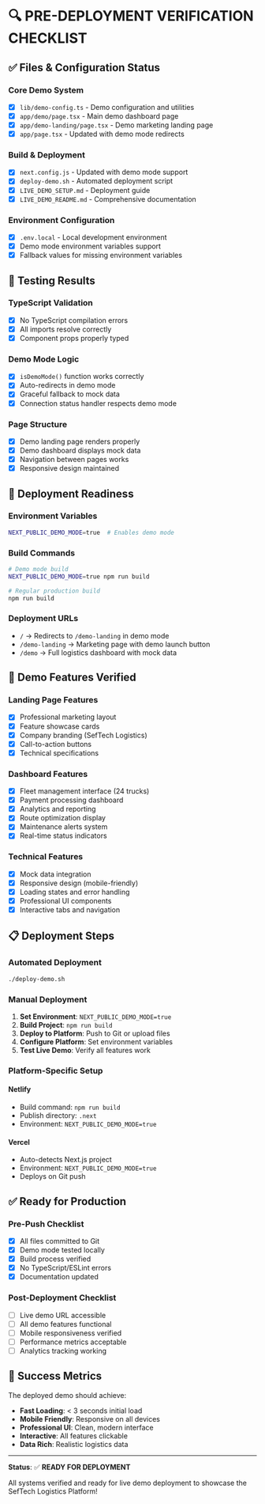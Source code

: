 # 🔍 PRE-DEPLOYMENT VERIFICATION CHECKLIST

## ✅ Files & Configuration Status

### Core Demo System

- [x] `lib/demo-config.ts` - Demo configuration and utilities
- [x] `app/demo/page.tsx` - Main demo dashboard page
- [x] `app/demo-landing/page.tsx` - Demo marketing landing page
- [x] `app/page.tsx` - Updated with demo mode redirects

### Build & Deployment

- [x] `next.config.js` - Updated with demo mode support
- [x] `deploy-demo.sh` - Automated deployment script
- [x] `LIVE_DEMO_SETUP.md` - Deployment guide
- [x] `LIVE_DEMO_README.md` - Comprehensive documentation

### Environment Configuration

- [x] `.env.local` - Local development environment
- [x] Demo mode environment variables support
- [x] Fallback values for missing environment variables

## 🧪 Testing Results

### TypeScript Validation

- [x] No TypeScript compilation errors
- [x] All imports resolve correctly
- [x] Component props properly typed

### Demo Mode Logic

- [x] `isDemoMode()` function works correctly
- [x] Auto-redirects in demo mode
- [x] Graceful fallback to mock data
- [x] Connection status handler respects demo mode

### Page Structure

- [x] Demo landing page renders properly
- [x] Demo dashboard displays mock data
- [x] Navigation between pages works
- [x] Responsive design maintained

## 🚀 Deployment Readiness

### Environment Variables

```bash
NEXT_PUBLIC_DEMO_MODE=true  # Enables demo mode
```

### Build Commands

```bash
# Demo mode build
NEXT_PUBLIC_DEMO_MODE=true npm run build

# Regular production build
npm run build
```

### Deployment URLs

- `/` → Redirects to `/demo-landing` in demo mode
- `/demo-landing` → Marketing page with demo launch button
- `/demo` → Full logistics dashboard with mock data

## 🎯 Demo Features Verified

### Landing Page Features

- [x] Professional marketing layout
- [x] Feature showcase cards
- [x] Company branding (SefTech Logistics)
- [x] Call-to-action buttons
- [x] Technical specifications

### Dashboard Features

- [x] Fleet management interface (24 trucks)
- [x] Payment processing dashboard
- [x] Analytics and reporting
- [x] Route optimization display
- [x] Maintenance alerts system
- [x] Real-time status indicators

### Technical Features

- [x] Mock data integration
- [x] Responsive design (mobile-friendly)
- [x] Loading states and error handling
- [x] Professional UI components
- [x] Interactive tabs and navigation

## 📋 Deployment Steps

### Automated Deployment

```bash
./deploy-demo.sh
```

### Manual Deployment

1. **Set Environment**: `NEXT_PUBLIC_DEMO_MODE=true`
2. **Build Project**: `npm run build`
3. **Deploy to Platform**: Push to Git or upload files
4. **Configure Platform**: Set environment variables
5. **Test Live Demo**: Verify all features work

### Platform-Specific Setup

#### Netlify

- Build command: `npm run build`
- Publish directory: `.next`
- Environment: `NEXT_PUBLIC_DEMO_MODE=true`

#### Vercel

- Auto-detects Next.js project
- Environment: `NEXT_PUBLIC_DEMO_MODE=true`
- Deploys on Git push

## ✅ Ready for Production

### Pre-Push Checklist

- [x] All files committed to Git
- [x] Demo mode tested locally
- [x] Build process verified
- [x] No TypeScript/ESLint errors
- [x] Documentation updated

### Post-Deployment Checklist

- [ ] Live demo URL accessible
- [ ] All demo features functional
- [ ] Mobile responsiveness verified
- [ ] Performance metrics acceptable
- [ ] Analytics tracking working

## 🎉 Success Metrics

The deployed demo should achieve:

- **Fast Loading**: < 3 seconds initial load
- **Mobile Friendly**: Responsive on all devices
- **Professional UI**: Clean, modern interface
- **Interactive**: All features clickable
- **Data Rich**: Realistic logistics data

---

**Status**: ✅ **READY FOR DEPLOYMENT**

All systems verified and ready for live demo deployment to showcase the SefTech Logistics Platform!
